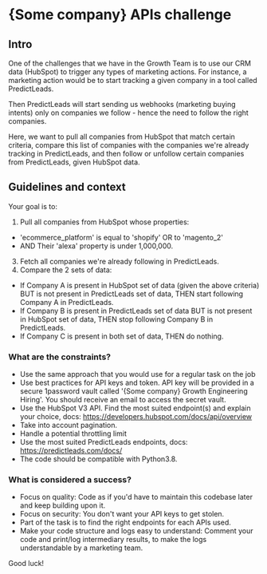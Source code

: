 # {Some company} APIs challenge 
## Intro

One of the challenges that we have in the Growth Team is to use our CRM data (HubSpot) to trigger any types of marketing actions. 
For instance, a marketing action would be to start tracking a given company in a tool called PredictLeads.

Then PredictLeads will start sending us webhooks (marketing buying intents) only on companies we follow - hence the need to follow the right companies.

Here, we want to pull all companies from HubSpot that match certain criteria, compare this list of companies with the companies we're already tracking in PredictLeads, and then follow or unfollow certain companies from PredictLeads, given HubSpot data. 

## Guidelines and context

Your goal is to: 
1. Pull all companies from HubSpot whose properties: 
 - 'ecommerce_platform' is equal to 'shopify' OR to 'magento_2'
 - AND Their 'alexa' property is under 1,000,000.
3. Fetch all companies we're already following in PredictLeads.
4. Compare the 2 sets of data: 
- If Company A is present in HubSpot set of data (given the above criteria) BUT is not present in PredictLeads set of data, THEN start following Company A in PredictLeads.
- If Company B is present in PredictLeads set of data BUT is not present in HubSpot set of data, THEN stop following Company B in PredictLeads. 
- If Company C is present in both set of data, THEN do nothing. 


### What are the constraints?

- Use the same approach that you would use for a regular task on the job
- Use best practices for API keys and token. API key will be provided in a secure 1password vault called '{Some company} Growth Engineering Hiring'. You should receive an email to access the secret vault.
- Use the HubSpot V3 API. Find the most suited endpoint(s) and explain your choice, docs: https://developers.hubspot.com/docs/api/overview
- Take into account pagination.
- Handle a potential throttling limit
- Use the most suited PredictLeads endpoints, docs: https://predictleads.com/docs/
- The code should be compatible with Python3.8.


### What is considered a success? 

- Focus on quality: Code as if you'd have to maintain this codebase later and keep building upon it.
- Focus on security: You don't want your API keys to get stolen.
- Part of the task is to find the right endpoints for each APIs used.
- Make your code structure and logs easy to understand: Comment your code and print/log intermediary results, to make the logs understandable by a marketing team.

Good luck!
